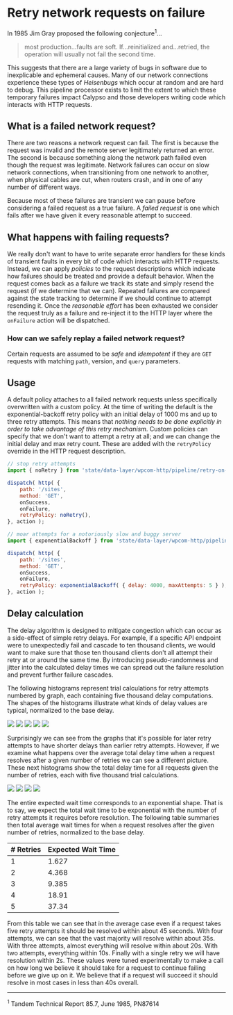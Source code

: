 # Retry network requests on failure

In 1985 Jim Gray proposed the following conjecture<sup>1</sup>…

> most production…faults are soft. If…reinitialized and…retried, the operation will usually not fail the second time.

This suggests that there are a large variety of bugs in software due to inexplicable and ephemeral causes.
Many of our network connections experience these types of _Heisenbugs_ which occur at random and are hard to debug.
This pipeline processor exists to limit the extent to which these temporary failures impact Calypso and those developers writing code which interacts with HTTP requests.

## What is a failed network request?

There are two reasons a network request can fail.
The first is because the request was invalid and the remote server legitimately returned an error.
The second is because something along the network path failed even though the request was legitimate.
Network failures can occur on slow network connections, when transitioning from one network to another, when physical cables are cut, when routers crash, and in one of any number of different ways.

Because most of these failures are transient we can pause before considering a failed request as a true failure.
A _failed request_ is one which fails after we have given it every reasonable attempt to succeed.

## What happens with failing requests?

We really don't want to have to write separate error handlers for these kinds of transient faults in every bit of code which interacts with HTTP requests.
Instead, we can apply _policies_ to the request descriptions which indicate how failures should be treated and provide a default behavior.
When the request comes back as a failure we track its state and simply resend the request (if we determine that we can).
Repeated failures are compared against the state tracking to determine if we should continue to attempt resending it.
Once the _reasonable effort_ has been exhausted we consider the request truly as a failure and re-inject it to the HTTP layer where the `onFailure` action will be dispatched.

### How can we safely replay a failed network request?

Certain requests are assumed to be _safe_ and _idempotent_ if they are `GET` requests with matching `path`, version, and `query` parameters.

## Usage

A default policy attaches to all failed network requests unless specifically overwritten with a custom policy.
At the time of writing the default is the exponential-backoff retry policy with an initial delay of 1000 ms and up to three retry attempts.
This means that _nothing needs to be done explicitly in order to take advantage of this retry mechanism_.
Custom policies can specify that we don't want to attempt a retry at all; and we can change the initial delay and max retry count.
These are added with the `retryPolicy` override in the HTTP request description.

```js
// stop retry attempts
import { noRetry } from 'state/data-layer/wpcom-http/pipeline/retry-on-failure/policies';

dispatch( http( {
	path: '/sites',
	method: 'GET',
	onSuccess,
	onFailure,
	retryPolicy: noRetry(),
}, action );

// moar attempts for a notoriously slow and buggy server
import { exponentialBackoff } from 'state/data-layer/wpcom-http/pipeline/retry-on-failure/policies';

dispatch( http( {
	path: '/sites',
	method: 'GET',
	onSuccess,
	onFailure,
	retryPolicy: exponentialBackoff( { delay: 4000, maxAttempts: 5 } ),
}, action );
```

## Delay calculation

The delay algorithm is designed to mitigate congestion which can occur as a side-effect of simple retry delays.
For example, if a specific API endpoint were to unexpectedly fail and cascade to ten thousand clients, we would want to make sure that those ten thousand clients don't all attempt their retry at or around the same time.
By introducing pseudo-randomness and jitter into the calculated delay times we can spread out the failure resolution and prevent further failure cascades.

The following histograms represent trial calculations for retry attempts numbered by graph, each containing five thousand delay computations.
The shapes of the histograms illustrate what kinds of delay values are typical, normalized to the base delay.

<img src="https://cldup.com/Rf-Emw5MJ2.png" />
<img src="https://cldup.com/1okGMI4UDk.png" />
<img src="https://cldup.com/fd4wocHuWF.png" />
<img src="https://cldup.com/3PeG4ELGck.png" />
<img src="https://cldup.com/B3Bl8rKnO2.png" />

Surprisingly we can see from the graphs that it's possible for later retry attempts to have shorter delays than earlier retry attempts.
However, if we examine what happens over the average total delay time when a request resolves after a given number of retries we can see a different picture.
These next histograms show the total delay time for all requests given the number of retries, each with five thousand trial calculations.

<img src="https://cldup.com/xvXKvAQ2tr.png" />
<img src="https://cldup.com/yvt0G3KnEg.png" />
<img src="https://cldup.com/0TcRLxeMf4.png" />
<img src="https://cldup.com/z52VCOosOM.png" />

The entire expected wait time corresponds to an exponential shape.
That is to say, we expect the total wait time to be exponential with the number of retry attempts it requires before resolution.
The following table summaries then total average wait times for when a request resolves after the given number of retries, normalized to the base delay.

| # Retries | Expected Wait Time |
| --- | --- |
| 1 | 1.627 |
| 2 | 4.368 |
| 3 | 9.385 |
| 4 | 18.91 |
| 5 | 37.34 |

From this table we can see that in the average case even if a request takes five retry attempts it should be resolved within about 45 seconds.
With four attempts, we can see that the vast majority will resolve within about 35s.
With three attempts, almost everything will resolve within about 20s.
With two attempts, everything within 10s.
Finally with a single retry we will have resolution within 2s.
These values were tuned experimentally to make a call on how long we believe it should take for a request to continue failing before we give up on it.
We believe that if a request will succeed it should resolve in most cases in less than 40s overall.

---

<sup>1</sup> Tandem Technical Report 85.7, June 1985, PN87614
